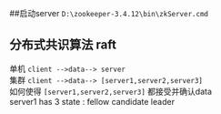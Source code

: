 ##启动server
`D:\zookeeper-3.4.12\bin\zkServer.cmd`






## 分布式共识算法 raft
单机 `client -->data--> server`<br/>
集群 `client -->data--> [server1,server2,server3]` <br>
如何使得 `[server1,server2,server3]` 都接受并确认data <br>
server1 has 3 state : fellow candidate leader